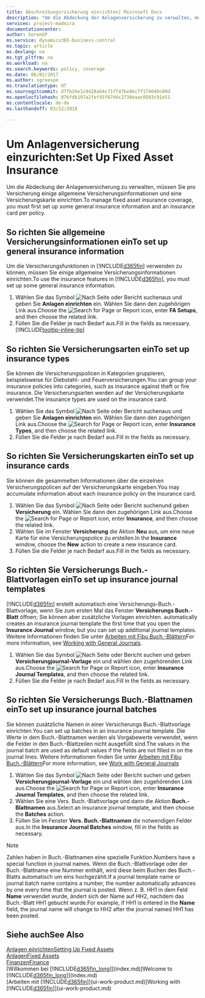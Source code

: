 ```yaml
---
title: Abschreibungsrsicherung einrichten| Microsoft Docs
description: "Um die Abdeckung der Anlagenversicherung zu verwalten, müssen Sie pro Versicherung einige allgemeine Versicherungsinformationen und eine Versicherungskarte einrichten."
services: project-madeira
documentationcenter: 
author: SorenGP
ms.service: dynamics365-business-central
ms.topic: article
ms.devlang: na
ms.tgt_pltfrm: na
ms.workload: na
ms.search.keywords: policy, coverage
ms.date: 06/02/2017
ms.author: sgroespe
ms.translationtype: HT
ms.sourcegitcommit: d7fb34e1c9428a64c71ff47be8bcff174649c00d
ms.openlocfilehash: 076fdb197a2fef45f67d4c2738eaac0503c91e51
ms.contentlocale: de-de
ms.lasthandoff: 03/22/2018

---
```

# <a name="set-up-fixed-asset-insurance"></a><span data-ttu-id="869d4-103">Um Anlagenversicherung einzurichten:</span><span class="sxs-lookup"><span data-stu-id="869d4-103">Set Up Fixed Asset Insurance</span></span>
<span data-ttu-id="869d4-104">Um die Abdeckung der Anlagenversicherung zu verwalten, müssen Sie pro Versicherung einige allgemeine Versicherungsinformationen und eine Versicherungskarte einrichten.</span><span class="sxs-lookup"><span data-stu-id="869d4-104">To manage fixed asset insurance coverage, you must first set up some general insurance information and an insurance card per policy.</span></span>

## <a name="to-set-up-general-insurance-information"></a><span data-ttu-id="869d4-105">So richten Sie allgemeine Versicherungsinformationen ein</span><span class="sxs-lookup"><span data-stu-id="869d4-105">To set up general insurance information</span></span>
<span data-ttu-id="869d4-106">Um die Versicherungsfunktionen in [!INCLUDE[d365fin](includes/d365fin_md.md)]  verwenden zu können, müssen Sie einige allgemeine Versicherungsinformationen einrichten.</span><span class="sxs-lookup"><span data-stu-id="869d4-106">To use the insurance features in [!INCLUDE[d365fin](includes/d365fin_md.md)], you must set up some general insurance information.</span></span>  

1. <span data-ttu-id="869d4-107">Wählen Sie das Symbol ![Nach Seite oder Bericht suchen ](media/ui-search/search_small.png "Nach Seite oder Bericht suchen")aus und geben Sie **Anlagen einrichten** ein. Wählen Sie dann den zugehörigen Link aus.</span><span class="sxs-lookup"><span data-stu-id="869d4-107">Choose the ![Search for Page or Report](media/ui-search/search_small.png "Search for Page or Report icon") icon, enter **FA Setups**, and then choose the related link.</span></span>  
2. <span data-ttu-id="869d4-108">Füllen Sie die Felder je nach Bedarf aus.</span><span class="sxs-lookup"><span data-stu-id="869d4-108">Fill in the fields as necessary.</span></span> [!INCLUDE[tooltip-inline-tip](includes/tooltip-inline-tip_md.md)]  

## <a name="to-set-up-insurance-types"></a><span data-ttu-id="869d4-109">So richten Sie Versicherungsarten ein</span><span class="sxs-lookup"><span data-stu-id="869d4-109">To set up insurance types</span></span>
<span data-ttu-id="869d4-110">Sie können die Versicherungspolicen in Kategorien gruppieren, beispielsweise für Diebstahl- und Feuerversicherungen.</span><span class="sxs-lookup"><span data-stu-id="869d4-110">You can group your insurance policies into categories, such as insurance against theft or fire insurance.</span></span> <span data-ttu-id="869d4-111">Die Versicherungsarten werden auf der Versicherungskarte verwendet.</span><span class="sxs-lookup"><span data-stu-id="869d4-111">The insurance types are used on the insurance card.</span></span>

1. <span data-ttu-id="869d4-112">Wählen Sie das Symbol ![Nach Seite oder Bericht suchen ](media/ui-search/search_small.png "Nach Seite oder Bericht suchen")aus und geben Sie **Anlagen einrichten** ein. Wählen Sie dann den zugehörigen Link aus.</span><span class="sxs-lookup"><span data-stu-id="869d4-112">Choose the ![Search for Page or Report](media/ui-search/search_small.png "Search for Page or Report icon") icon, enter **Insurance Types**, and then choose the related link.</span></span>  
2. <span data-ttu-id="869d4-113">Füllen Sie die Felder je nach Bedarf aus.</span><span class="sxs-lookup"><span data-stu-id="869d4-113">Fill in the fields as necessary.</span></span>

## <a name="to-set-up-insurance-cards"></a><span data-ttu-id="869d4-114">So richten Sie Versicherungskarten ein</span><span class="sxs-lookup"><span data-stu-id="869d4-114">To set up insurance cards</span></span>
<span data-ttu-id="869d4-115">Sie können die gesammelten Informationen über die einzelnen Versicherungspolicen auf der Versicherungskarte eingeben.</span><span class="sxs-lookup"><span data-stu-id="869d4-115">You may accumulate information about each insurance policy on the insurance card.</span></span>  

1. <span data-ttu-id="869d4-116">Wählen Sie das Symbol ![Nach Seite oder Bericht suchen](media/ui-search/search_small.png "Nach Seite oder Bericht suchen")und geben **Versicherung** ein. Wählen Sie dann den zugehörigen Link aus.</span><span class="sxs-lookup"><span data-stu-id="869d4-116">Choose the ![Search for Page or Report](media/ui-search/search_small.png "Search for Page or Report icon") icon, enter **Insurance**, and then choose the related link.</span></span>  
2. <span data-ttu-id="869d4-117">Wählen Sie im Fenster **Versicherung** die Aktion **Neu** aus, um eine neue Karte für eine Versicherungspolice zu erstellen.</span><span class="sxs-lookup"><span data-stu-id="869d4-117">In the **Insurance** window, choose the **New** action to create a  new insurance card.</span></span>  
3. <span data-ttu-id="869d4-118">Füllen Sie die Felder je nach Bedarf aus.</span><span class="sxs-lookup"><span data-stu-id="869d4-118">Fill in the fields as necessary.</span></span>

## <a name="to-set-up-insurance-journal-templates"></a><span data-ttu-id="869d4-119">So richten Sie Versicherungs Buch.-Blattvorlagen ein</span><span class="sxs-lookup"><span data-stu-id="869d4-119">To set up insurance journal templates</span></span>
[!INCLUDE[d365fin](includes/d365fin_md.md)]<span data-ttu-id="869d4-120"> erstellt automatisch eine Versicherungs-Buch.-Blattvorlage, wenn Sie zum ersten Mal das Fenster **Versicherungs Buch.-Blatt** öffnen; Sie können aber zusätzliche Vorlagen einrichten.</span><span class="sxs-lookup"><span data-stu-id="869d4-120"> automatically creates an insurance journal template the first time that you open the **Insurance Journal** window, but you can set up additional journal templates.</span></span> <span data-ttu-id="869d4-121">Weitere Informationen finden Sie unter [Arbeiten mit Fibu Buch.-Blättern](ui-work-general-journals.md)</span><span class="sxs-lookup"><span data-stu-id="869d4-121">For more information, see [Working with General Journals](ui-work-general-journals.md).</span></span>  

1. <span data-ttu-id="869d4-122">Wählen Sie das Symbol ![Nach Seite oder Bericht suchen](media/ui-search/search_small.png "Nach Seite oder Bericht suchen") und geben **Versicherungjournal-Vorlage** ein und wählen den zugehörenden Link aus.</span><span class="sxs-lookup"><span data-stu-id="869d4-122">Choose the ![Search for Page or Report](media/ui-search/search_small.png "Search for Page or Report icon") icon, enter **Insurance Journal Templates**, and then choose the related link.</span></span>  
2. <span data-ttu-id="869d4-123">Füllen Sie die Felder je nach Bedarf aus.</span><span class="sxs-lookup"><span data-stu-id="869d4-123">Fill in the fields as necessary.</span></span>

## <a name="to-set-up-insurance-journal-batches"></a><span data-ttu-id="869d4-124">So richten Sie Versicherungs Buch.-Blattnamen ein</span><span class="sxs-lookup"><span data-stu-id="869d4-124">To set up insurance journal batches</span></span>
<span data-ttu-id="869d4-125">Sie können zusätzliche Namen in einer Versicherungs Buch.-Blattvorlage einrichten.</span><span class="sxs-lookup"><span data-stu-id="869d4-125">You can set up batches in an insurance journal template.</span></span> <span data-ttu-id="869d4-126">Die Werte in dem Buch.-Blattnamen werden als Vorgabewerte verwendet, wenn die Felder in den Buch.-Blattzeilen nicht ausgefüllt sind.</span><span class="sxs-lookup"><span data-stu-id="869d4-126">The values in the journal batch are used as default values if the fields are not filled in on the journal lines.</span></span> <span data-ttu-id="869d4-127">Weitere Informationen finden Sie unter [Arbeiten mit Fibu Buch.-Blättern](ui-work-general-journals.md)</span><span class="sxs-lookup"><span data-stu-id="869d4-127">For more information, see [Work with General Journals](ui-work-general-journals.md)</span></span>  

1. <span data-ttu-id="869d4-128">Wählen Sie das Symbol ![Nach Seite oder Bericht suchen](media/ui-search/search_small.png "Nach Seite oder Bericht suchen") und geben **Versicherungjournal-Vorlage** ein und wählen den zugehörenden Link aus.</span><span class="sxs-lookup"><span data-stu-id="869d4-128">Choose the ![Search for Page or Report](media/ui-search/search_small.png "Search for Page or Report icon") icon, enter **Insurance Journal Templates**, and then choose the related link.</span></span>  
2. <span data-ttu-id="869d4-129">Wählen Sie eine Vers. Buch.-Blattvorlage und dann die Aktion **Buch.-Blattnamen** aus.</span><span class="sxs-lookup"><span data-stu-id="869d4-129">Select an insurance journal template, and then choose the **Batches** action.</span></span>
3. <span data-ttu-id="869d4-130">Füllen Sie im Fenster **Vers. Buch.-Blattnamen** die notwendigen Felder aus.</span><span class="sxs-lookup"><span data-stu-id="869d4-130">In the **Insurance Journal Batches** window, fill in the fields as necessary.</span></span>

> [!NOTE]  
>   <span data-ttu-id="869d4-131">Zahlen haben in Buch.-Blattnamen eine spezielle Funktion.</span><span class="sxs-lookup"><span data-stu-id="869d4-131">Numbers have a special function in journal names.</span></span> <span data-ttu-id="869d4-132">Wenn die Buch.-Blattvorlage oder der Buch.-Blattname eine Nummer enthält, wird diese beim Buchen des Buch.-Blatts automatisch um eins hochgezählt.</span><span class="sxs-lookup"><span data-stu-id="869d4-132">If a journal template name or journal batch name contains a number, the number automatically advances by one every time that the journal is posted.</span></span> <span data-ttu-id="869d4-133">Wenn z. B. HH1 in dem Feld **Name** verwendet wurde, ändert sich der Name auf HH2, nachdem das Buch.-Blatt HH1 gebucht wurde.</span><span class="sxs-lookup"><span data-stu-id="869d4-133">For example, if HH1 is entered in the **Name** field, the journal name will change to HH2 after the journal named HH1 has been posted.</span></span>

## <a name="see-also"></a><span data-ttu-id="869d4-134">Siehe auch</span><span class="sxs-lookup"><span data-stu-id="869d4-134">See Also</span></span>
[<span data-ttu-id="869d4-135">Anlagen einrichten</span><span class="sxs-lookup"><span data-stu-id="869d4-135">Setting Up Fixed Assets</span></span>](fa-setup.md)  
[<span data-ttu-id="869d4-136">Anlagen</span><span class="sxs-lookup"><span data-stu-id="869d4-136">Fixed Assets</span></span>](fa-manage.md)  
[<span data-ttu-id="869d4-137">Finanzen</span><span class="sxs-lookup"><span data-stu-id="869d4-137">Finance</span></span>](finance.md)  
<span data-ttu-id="869d4-138">[Willkommen bei [!INCLUDE[d365fin_long](includes/d365fin_long_md.md)]](index.md)</span><span class="sxs-lookup"><span data-stu-id="869d4-138">[Welcome to [!INCLUDE[d365fin_long](includes/d365fin_long_md.md)]](index.md)</span></span>  
<span data-ttu-id="869d4-139">[Arbeiten mit [!INCLUDE[d365fin](includes/d365fin_md.md)]](ui-work-product.md)</span><span class="sxs-lookup"><span data-stu-id="869d4-139">[Working with [!INCLUDE[d365fin](includes/d365fin_md.md)]](ui-work-product.md)</span></span>

